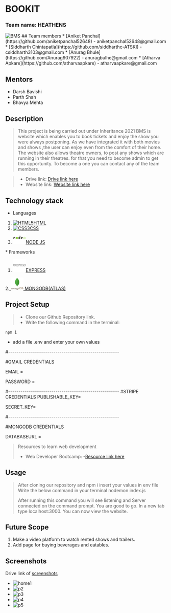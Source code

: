 # BOOKIT

### Team name: HEATHENS
<img src="https://www.ayresadventures.com/wp-content/uploads/2014/02/BMS-Logo.png" alt="BMS" class="center">
## Team members
* [Aniket Panchal](https://github.com/aniketpanchal52648) - aniketpanchal52648@gmail.com
* [Siddharth Chintapatla](https://github.com/siddharthc-ATSKI) - csiddharth3103@gmail.com
* [Anurag Bhule](https://github.com/Anurag907922) - anuragbulhe@gmail.com
* [Atharva Apkare](https://github.com/atharvaapkare) - atharvaapkare@gmail.com

## Mentors
* Darsh Bavishi
* Parth Shah
* Bhavya Mehta

## Description
>This project is being carried out under Inheritance 
>2021
>BMS is website which enables you to book tickets 
>and enjoy the show you were always postponing.
>As we have integrated it with both movies and shows 
>,the user  can enjoy even from the comfort of their home.
>The website also allows theatre owners, to post any 
> shows which are running in their theatres.
>for that you need to become admin to get this opportunity.
> To become a one you can contact any of the team members.

>* Drive link: [Drive link here]()
>* Website link: [Website link here]()
## Technology stack
* Languages
1. <a href="https://www.w3.org/TR/html5/" title="HTML5"><img src="https://github.com/get-icon/geticon/raw/master/icons/html-5.svg" alt="HTML5" width="40px" height="40px">HTML</a>
2. <a href="https://www.w3.org/TR/CSS/" title="CSS3"><img src="https://github.com/get-icon/geticon/raw/master/icons/css-3.svg" alt="CSS3" width="40px" height="40px">CSS</a>
3. <a href="https://nodejs.org" target="_blank"> <img src="https://raw.githubusercontent.com/devicons/devicon/master/icons/nodejs/nodejs-original-wordmark.svg" alt="nodejs" width="40" height="40"/>NODE JS
</a>
* Frameworks

1. <a href="https://expressjs.com" target="_blank"> <img src="https://raw.githubusercontent.com/devicons/devicon/master/icons/express/express-original-wordmark.svg" alt="express" width="40" height="40">EXPRESS </a>

2.<a href="https://www.mongodb.com/" target="_blank"> <img src="https://raw.githubusercontent.com/devicons/devicon/master/icons/mongodb/mongodb-original-wordmark.svg" alt="mongodb" width="40" height="40">  MONGODB(ATLAS)</a>
 


## Project Setup
>* Clone our Github Repository link.
>* Write the following command in the terminal:

```
npm i

```
* add a file .env and enter your own values






#------------------------------------------------------

#GMAIL CREDENTIALS

EMAIL = 

PASSWORD = 

#------------------------------------------------------
#STRIPE CREDENTIALS
PUBLISHABLE_KEY=

SECRET_KEY=

#------------------------------------------------------

#MONGODB CREDENTIALS

DATABASEURL = 


>Resources to learn web development
>  * Web Developer Bootcamp: -[Resource link here](https://www.udemy.com/course/the-web-developer-bootcamp/)

## Usage
>After cloning our repository and npm i
>insert your values in env file
>Write the below command in your terminal
>nodemon index.js
>
>After running this command you will see listening and Server connected on the command prompt.
> You are good to go.
In a new tab type localhost:3000. You can now view the website.
>


## Future Scope
1. Make a video platform to watch rented shows and trailers.
2. Add page for buying beverages and eatables.

## Screenshots
Drive link of [screenshots](https://drive.google.com/drive/u/1/folders/10WqJZul27zALj2v6LHj2BJAhv1ZDQu4l)


* ![home1](https://drive.google.com/uc?export=view&id=1DfKhoUE3mihZxU_rtskE6naC0zmzpGUO)
* ![p2](https://drive.google.com/uc?export=view&id=19F0jbzwdOC5LwT82FV6mLgSOG-TeBvOh)
* ![p3](https://drive.google.com/uc?export=view&id=1awSt1oz97ujN9BNX7ApmF-AJb6dhNXGY)
* ![p4](https://drive.google.com/uc?export=view&id=17K27HvV8MUljU7XdvPyWi4v0tboHQldk)
* ![p5](https://drive.google.com/uc?export=view&id=1OpE2o6LdUACTW443S0ATVMFIycNqWtOv)


